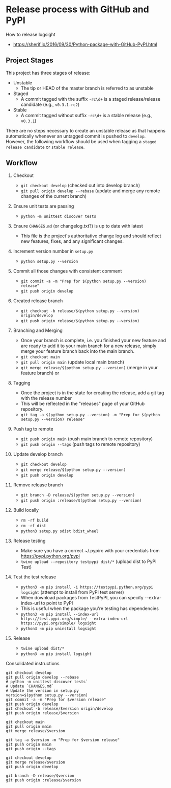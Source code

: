 
Release process with GitHub and PyPI
====================================

How to release logsight

+ https://sherif.io/2016/09/30/Python-package-with-GitHub-PyPI.html

Project Stages
--------------

This project has three stages of release:

+ Unstable
    + The tip or HEAD of the master branch is referred to as unstable
+ Staged
    + A commit tagged with the suffix `-rc\d+` is a staged release/release candidate (e.g., `v0.3.1-rc2`)
+ Stable
    + A commit tagged without suffix `-rc\d+` is a stable release (e.g., `v0.3.1`)

There are no steps necessary to create an unstable release as that happens automatically whenever an untagged commit is pushed to `develop`.
However, the following workflow should be used when tagging a `staged release candidate` or `stable release`.


Workflow
--------

1. Checkout

    + `git checkout develop` (checked out into develop branch)
    + `git pull origin develop --rebase` (update and merge any remote changes of the current branch)

2. Ensure unit tests are passing

    + `python -m unittest discover tests`

3. Ensure `CHANGES.md` (or changelog.txt?) is up to date with latest

    + This file is the project's authoritative change log and should reflect new features, fixes, and any significant changes.

4. Increment version number in `setup.py`

    + `python setup.py --version`

5. Commit all those changes with consistent comment

    + `git commit -a -m "Prep for $(python setup.py --version) release"`
    + `git push origin develop`

6. Created release branch

    + `git checkout -b release/$(python setup.py --version) origin/develop`
    + `git push origin release/$(python setup.py --version)` 

7. Branching and Merging

    + Once your branch is complete, i.e. you finished your new feature and are ready to add it to your main branch for a new release, simply merge your feature branch back into the main branch.
    + `git checkout main`
    + `git pull origin main` (update local main branch)
    + `git merge release/$(python setup.py --version)` (merge in your feature branch) or

8. Tagging
    + Once the project is in the state for creating the release, add a git tag with the release number
    + This will be reflected in the "releases" page of your GitHub repository.
    + `git tag -a $(python setup.py --version) -m "Prep for $(python setup.py --version) release"`

9. Push tag to remote

    + `git push origin main` (push main branch to remote repository)
    + `git push origin --tags` (push tags to remote repository)
   
10. Update develop branch

    + `git checkout develop`
    + `git merge release/$(python setup.py --version)`
    + `git push origin develop`

11. Remove release branch

    + `git branch -D release/$(python setup.py --version)`
    + `git push origin :release/$(python setup.py --version)`
    
13. Build locally

     + `rm -rf build`
     + `rm -rf dist`
     + `python3 setup.py sdist bdist_wheel`

14. Release testing

    + Make sure you have a correct ~/.pypirc with your credentials from https://pypi.python.org/pypi
    + `twine upload --repository testpypi dist/*` (upload dist to PyPI Test)

15. Test the test release

    + `python3 -m pip install -i https://testpypi.python.org/pypi logsight` (attempt to install from PyPI test server)
    + When download packages from TestPyPI, you can specify --extra-index-url to point to PyPI
    + This is useful when the package you're testing has dependencies
    + `python3 -m pip install --index-url https://test.pypi.org/simple/ --extra-index-url https://pypi.org/simple/ logsight`
    + `python3 -m pip uninstall logsight`

16. Release

    + `twine upload dist/*`
    + `python3 -m pip install logsight`
    

Consolidated instructions

```console
git checkout develop
git pull origin develop --rebase
# python -m unittest discover tests`
# Update `CHANGES.md` 
# Update the version in setup.py
version=$(python setup.py --version)
git commit -a -m "Prep for $version release"
git push origin develop
git checkout -b release/$version origin/develop
git push origin release/$version

git checkout main
git pull origin main
git merge release/$version

git tag -a $version -m "Prep for $version release"
git push origin main
git push origin --tags
   
git checkout develop
git merge release/$version
git push origin develop

git branch -D release/$version
git push origin :release/$version
```
